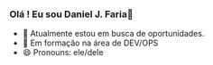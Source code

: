 ### Olá ! Eu sou Daniel J. Faria👋
- 🔭 Atualmente estou em busca de oportunidades.
- 🌱 Em formação na área de DEV/OPS
- 😄 Pronouns: ele/dele

